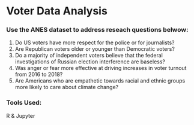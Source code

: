 # Voter Data Analysis

### Use the ANES dataset to address reseach questions belwow:

1. Do US voters have more respect for the police or for journalists?
2. Are Republican voters older or younger than Democratic voters?
3. Do a majority of independent voters believe that the federal investigations of Russian election interference are baseless?
4. Was anger or fear more effective at driving increases in voter turnout from 2016 to 2018?
5. Are Americans who are empathetic towards racial and ethnic groups more likely to care about climate change?

### Tools Used:
R & Jupyter
